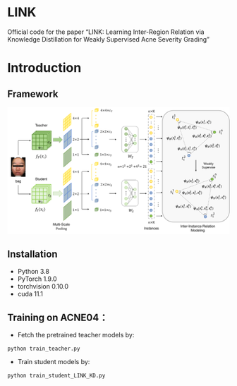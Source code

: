 # LINK
Official code for the paper “LINK: Learning Inter-Region Relation via Knowledge Distillation for Weakly Supervised Acne Severity Grading”

# Introduction
## Framework
![Framework](./picture/framework.png)
## Installation

- Python 3.8  
- PyTorch 1.9.0  
- torchvision 0.10.0
- cuda 11.1

## Training on ACNE04：
- Fetch the pretrained teacher models by:
```
python train_teacher.py
```
- Train student models by:
```
python train_student_LINK_KD.py
```
